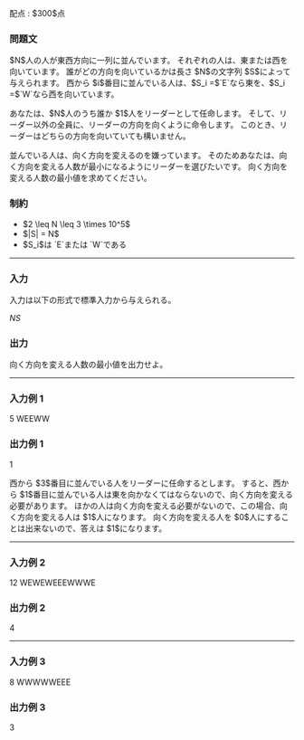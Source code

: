 
<div>

<span>

<span>

<p>
配点 : $300$点
</p>

<div>

<section>

### **問題文**

<p>
$N$人の人が東西方向に一列に並んでいます。
それぞれの人は、東または西を向いています。
誰がどの方向を向いているかは長さ $N$の文字列 $S$によって与えられます。
西から $i$番目に並んでいる人は、$S_i =$`E`なら東を、$S_i =$`W`なら西を向いています。
</p>

<p>
あなたは、$N$人のうち誰か $1$人をリーダーとして任命します。
そして、リーダー以外の全員に、リーダーの方向を向くように命令します。
このとき、リーダーはどちらの方向を向いていても構いません。
</p>

<p>
並んでいる人は、向く方向を変えるのを嫌っています。
そのためあなたは、向く方向を変える人数が最小になるようにリーダーを選びたいです。
向く方向を変える人数の最小値を求めてください。
</p>

</section>

</div>

<div>

<section>

### **制約**

<ul>

<li>
$2 \leq N \leq 3 \times 10^5$
</li>

<li>
$|S| = N$
</li>

<li>
$S_i$は `E`または `W`である
</li>

</ul>

</section>

</div>

---

<div>

<div>

<section>

### **入力**

<p>
入力は以下の形式で標準入力から与えられる。
</p>

<div>

$N$$S$
</div>

</section>

</div>

<div>

<section>

### **出力**

<p>
向く方向を変える人数の最小値を出力せよ。
</p>

</section>

</div>

</div>

---

<div>

<section>

### **入力例 1**

<div>

5
WEEWW

</div>

</section>

</div>

<div>

<section>

### **出力例 1**

<div>

1

</div>

<p>
西から $3$番目に並んでいる人をリーダーに任命するとします。
すると、西から $1$番目に並んでいる人は東を向かなくてはならないので、向く方向を変える必要があります。
ほかの人は向く方向を変える必要がないので、この場合、向く方向を変える人は $1$人になります。
向く方向を変える人を $0$人にすることは出来ないので、答えは $1$になります。
</p>

</section>

</div>

---

<div>

<section>

### **入力例 2**

<div>

12
WEWEWEEEWWWE

</div>

</section>

</div>

<div>

<section>

### **出力例 2**

<div>

4

</div>

</section>

</div>

---

<div>

<section>

### **入力例 3**

<div>

8
WWWWWEEE

</div>

</section>

</div>

<div>

<section>

### **出力例 3**

<div>

3

</div>

</section>

</div>

</span>

</span>

</div>
